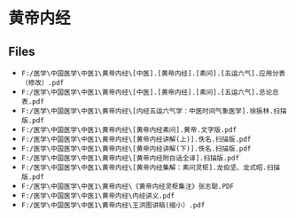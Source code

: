 # 黄帝内经

## Files

- `F:/医学\中国医学\中医1\黄帝内经\[中医].[黄帝内经].[素问].[五运六气].应用分表（修改）.pdf`
- `F:/医学\中国医学\中医1\黄帝内经\[中医].[黄帝内经].[素问].[五运六气].总论总表.pdf`
- `F:/医学\中国医学\中医1\黄帝内经\[内经五运六气学：中医时间气象医学].徐振林.扫描版.pdf`
- `F:/医学\中国医学\中医1\黄帝内经\[黄帝内经素问].黄帝.文字版.pdf`
- `F:/医学\中国医学\中医1\黄帝内经\[黄帝内经讲解(上)].佚名.扫描版.pdf`
- `F:/医学\中国医学\中医1\黄帝内经\[黄帝内经讲解(下)].佚名.扫描版.pdf`
- `F:/医学\中国医学\中医1\黄帝内经\[黄帝内经附白话全译].扫描版.pdf`
- `F:/医学\中国医学\中医1\黄帝内经\[黄帝内经集解：素问灵枢].龙伯坚、龙式昭.扫描版.pdf`
- `F:/医学\中国医学\中医1\黄帝内经\《黄帝内经灵枢集注》张志聪.PDF`
- `F:/医学\中国医学\中医1\黄帝内经\内经讲义.pdf`
- `F:/医学\中国医学\中医1\黄帝内经\王洪图讲稿(缩小）.pdf`
